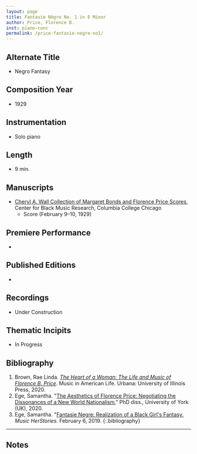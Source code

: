 ```yaml
---
layout: page
title: Fantasie Nègre No. 1 in E Minor 
author: Price, Florence B.
inst: piano-conc
permalink: /price-fantasie-negre-no1/
---
```


## Alternate Title
- Negro Fantasy 

## Composition Year
- 1929

## Instrumentation
- Solo piano

## Length
- 9 min.

## Manuscripts
- <a href="https://digitalcommons.colum.edu/cmbr_guides/index.3.html" target="_blank">Cheryl A. Wall Collection of Margaret Bonds and Florence Price Scores</a>, Center for Black Music Research, Columbia College Chicago
    * Score (February 9&ndash;10, 1929)

## Premiere Performance
- 

## Published Editions
- 

## Recordings
- Under Construction

## Thematic Incipits
- In Progress

## Bibliography
1. Brown, Rae Linda. <a href="https://www.worldcat.org/title/1122800180" target="_blank">*The Heart of a Woman: The Life and Music of Florence B. Price*</a>. Music in American Life. Urbana: University of Illinois Press, 2020.
2. Ege, Samantha. "<a href="https://etheses.whiterose.ac.uk/27318/" target="_blank">The Aesthetics of Florence Price: Negotiating the Dissonances of a New World Nationalism.</a>" PhD diss., University of York (UK), 2020.
3. Ege, Samantha. "<a href="https://www.samanthaege.com/post/fantasie-negre-realization-of-a-black-girl-s-fantasy" target="_blank">Fantasie Negre: Realization of a Black Girl's Fantasy.</a> *Music HerStories.* February 6, 2019.
{:.bibliography}

---

## Notes
